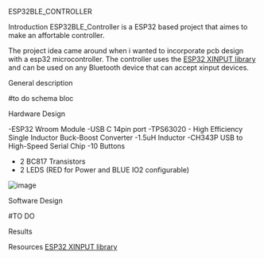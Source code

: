 ESP32BLE_CONTROLLER

Introduction
ESP32BLE_Controller is a ESP32 based project that aimes to make an affortable controller.

The project idea came around when i wanted to incorporate pcb design with a esp32 microcontroller.
The controller uses the [ESP32 XINPUT library](https://github.com/Mystfit/ESP32-BLE-CompositeHID) and can be used on any Bluetooth device that can accept xinput devices.

General description

#to do schema bloc

Hardware Design

-ESP32 Wroom Module
-USB C 14pin port
-TPS63020 - High Efficiency Single Inductor Buck-Boost Converter 
-1.5uH Inductor
-CH343P USB to High-Speed Serial Chip
-10 Buttons
- 2 BC817 Transistors
- 2 LEDS (RED for Power and BLUE IO2 configurable)

![image](https://github.com/user-attachments/assets/a4106942-4592-48a9-bb1f-f15289bb0bf0)


Software Design

#TO DO 

Results


Resources
[ESP32 XINPUT library](https://github.com/Mystfit/ESP32-BLE-CompositeHID)


